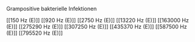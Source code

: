 Grampositive bakterielle Infektionen

[[150 Hz (E)]]
[[920 Hz (E)]]
[[2750 Hz (E)]]
[[13220 Hz (E)]]
[[163000 Hz (E)]]
[[275290 Hz (E)]]
[[307250 Hz (E)]]
[[435370 Hz (E)]]
[[587500 Hz (E)]]
[[795520 Hz (E)]]